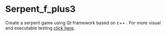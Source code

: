 # Serpent_f_plus3
Create a serpent game using Qt framework based on c++ .
For more visual and executable testing <a href='https://drive.google.com/drive/folders/1ZeBs2Nr8b-5WEpvdXcVY6DSIazjVJ9W6?usp=share_link'>click here</a>.
